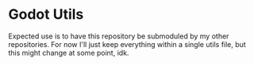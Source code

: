 # Godot Utils
Expected use is to have this repository be submoduled by my other repositories. For now I'll just keep everything within a single utils file, but this might change at some point, idk. 
